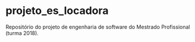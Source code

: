 # projeto_es_locadora
Repositório do projeto de engenharia de software do Mestrado Profissional (turma 2018).
